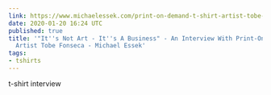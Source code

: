 ```yaml
---
link: https://www.michaelessek.com/print-on-demand-t-shirt-artist-tobe-fonseca/
date: 2020-01-20 16:24 UTC
published: true
title: '"It''s Not Art - It''s A Business" - An Interview With Print-On-Demand T-Shirt
  Artist Tobe Fonseca - Michael Essek'
tags:
- tshirts
---
```


t-shirt interview
